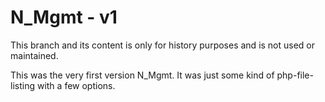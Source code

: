 # N_Mgmt - v1

This branch and its content is only for history purposes and is not used or maintained.

This was the very first version N_Mgmt.
It was just some kind of php-file-listing with a few options.
